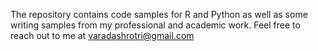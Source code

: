 The repository contains code samples for R and Python as well as some writing samples from my professional and academic work. Feel free to reach out to me at varadashrotri@gmail.com 
